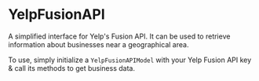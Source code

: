 # YelpFusionAPI

A simplified interface for Yelp's Fusion API. It can be used to retrieve information about businesses near a geographical area.

To use, simply initialize a `YelpFusionAPIModel` with your Yelp Fusion API key & call its methods to get business data. 
